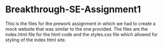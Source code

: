 # Breakthrough-SE-Assignment1

This is the files for the prework assignment in which we had to create a mock website that was similar to the one provided. 
The files are the index.html file for the html code and the styles.css file which allowed for styling of the index.html site. 
